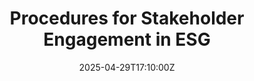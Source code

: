 ---
title: Procedures for Stakeholder Engagement in ESG
linkTitle: Procedures for Stakeholder Engagement in ESG
date: '2025-04-29T17:10:00Z'
weight: 1
description: Establish procedures for stakeholder engagement by collecting feedback
  through various channels, analyzing data for actionable insights, prioritizing issues
  collaboratively, and maintaining transparent communication throughout the implementation
  and evaluation of action plans to enhance ESG commitment and trust.
draft: false
ref: procedures-for-stakeholder-engagement-in-esg
---